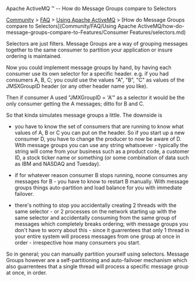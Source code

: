 Apache ActiveMQ ™ -- How do Message Groups compare to Selectors 

[Community](community.md) > [FAQ](CommunityCommunity/Community/faq.md) > [Using Apache ActiveMQ](Community/FAQCommunity/FAQ/Community/FAQ/using-apache-activemq.md) > [How do Message Groups compare to Selectors](Community/FAQ/Using Apache ActiveMQ/how-do-message-groups-compare-to-Features/Consumer Features/selectors.md)


Selectors are just filters. Message Groups are a way of grouping messages together to the same consumer to partition your application or insure ordering is maintained.

Now you could implement message groups by hand, by having each consumer use its own selector for a specific header. e.g. if you had consumers A, B, C; you could use the values "A", "B", "C" as values of the JMSXGroupID header (or any other header name you like).

Then if consumer A used "JMXGroupID = 'A'" as a selector it would be the only consumer getting the A messages; ditto for B and C.

So that kinda simulates message groups a little. The downside is

*   you have to know the set of consumers that are running to know what values of A, B or C you can put on the header. So if you start up a new consumer D, you have to change the producer to now be aware of D. Wtih message groups you can use any string whatsoever - typically the string will come from your business such as a product code, a customer ID, a stock ticker name or something (or some combination of data such as IBM and NASDAQ and Tuesday).

*   if for whatever reason consumer B stops running, noone consumes any messages for B - you have to know to restart B manually. With message groups things auto-partition and load balance for you with immediate failover.

*   there's nothing to stop you accidentally creating 2 threads with the same selector - or 2 processes on the network starting up with the same selector and accidentally consuming from the same group of messages which completely breaks ordering; with message groups you don't have to worry about this - since it guarrentees that only 1 thread in your entire system will process messages from one group at once in order - irrespective how many consumers you start.

So in general; you can manually partition yourself using selectors. Message Groups however are a self-partitioning and auto-failvoer mechanism which also guarrentees that a single thread will process a specific message group at once, in order.

